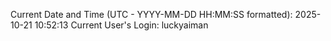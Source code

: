 Current Date and Time (UTC - YYYY-MM-DD HH:MM:SS formatted): 2025-10-21 10:52:13
Current User's Login: luckyaiman
